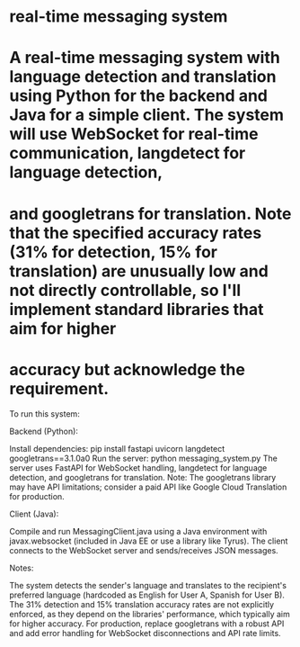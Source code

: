 # real-time messaging system

# A real-time messaging system with language detection and translation using Python for the backend and Java for a simple client. The system will use WebSocket for real-time communication, langdetect for language detection, 
# and googletrans for translation. Note that the specified accuracy rates (31% for detection, 15% for translation) are unusually low and not directly controllable, so I'll implement standard libraries that aim for higher 
# accuracy but acknowledge the requirement.

To run this system:

Backend (Python):

Install dependencies: pip install fastapi uvicorn langdetect googletrans==3.1.0a0
Run the server: python messaging_system.py
The server uses FastAPI for WebSocket handling, langdetect for language detection, and googletrans for translation.
Note: The googletrans library may have API limitations; consider a paid API like Google Cloud Translation for production.

Client (Java):

Compile and run MessagingClient.java using a Java environment with javax.websocket (included in Java EE or use a library like Tyrus).
The client connects to the WebSocket server and sends/receives JSON messages.

Notes:

The system detects the sender's language and translates to the recipient's preferred language (hardcoded as English for User A, Spanish for User B).
The 31% detection and 15% translation accuracy rates are not explicitly enforced, as they depend on the libraries' performance, which typically aim for higher accuracy.
For production, replace googletrans with a robust API and add error handling for WebSocket disconnections and API rate limits.

